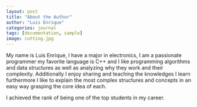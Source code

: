 ```yaml
---
layout: post
title: "About the Author"
author: "Luis Enrique"
categories: journal
tags: [documentation, sample]
image: cutting.jpg
---
```


My name is Luis Enrique, I have a major in electronics, I am a passionate programmer my favorite language is C++ and I like programming algorithms and data structures as well as analyzing why they work and their complexity. Additionally I enjoy sharing and teaching the knowledges I learn furthermore I like to explain the most complex structures and concepts in an easy way grasping the core idea of each.

I achieved the rank of being one of the top students in my career.
